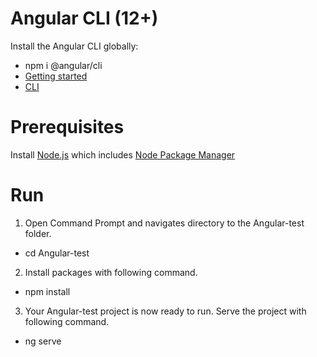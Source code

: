 # Angular CLI (12+)
Install the Angular CLI globally:
- npm i @angular/cli
- [Getting started](https://angular.io/start)
- [CLI](https://angular.io/cli)

# Prerequisites
Install [Node.js](https://nodejs.org/en/) which includes [Node Package Manager](https://www.npmjs.com/get-npm)

# Run

1. Open Command Prompt and navigates directory to the Angular-test folder.
- cd Angular-test

2. Install packages with following command.
- npm install

3. Your Angular-test project is now ready to run. Serve the project with following command.
- ng serve
